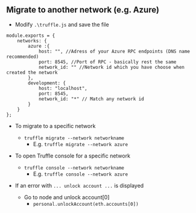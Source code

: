## Migrate to another network (e.g. Azure)

*   Modify `.\truffle.js` and save the file
```
module.exports = {
    networks: {
        azure :{
            host: "", //Adress of your Azure RPC endpoints (DNS name recommended)
            port: 8545, //Port of RPC - basically rest the same
            network_id: "" //Network id which you have choose when created the network 
        },
        development: {
            host: "localhost",
            port: 8545,
            network_id: "*" // Match any network id
        }
    }
};
```

*   To migrate to a specific network
    *   `truffle migrate --network networkname`
        *   E.g. `truffle migrate --network azure`

*   To open Truffle console for a specific network
    *   `truffle console --network networkname`
        *   E.g. `truffle console --network azure`

*   If an error with `... unlock account ...` is displayed
    *   Go to node and unlock account[0]
        *   `personal.unlockAccount(eth.accounts[0])`